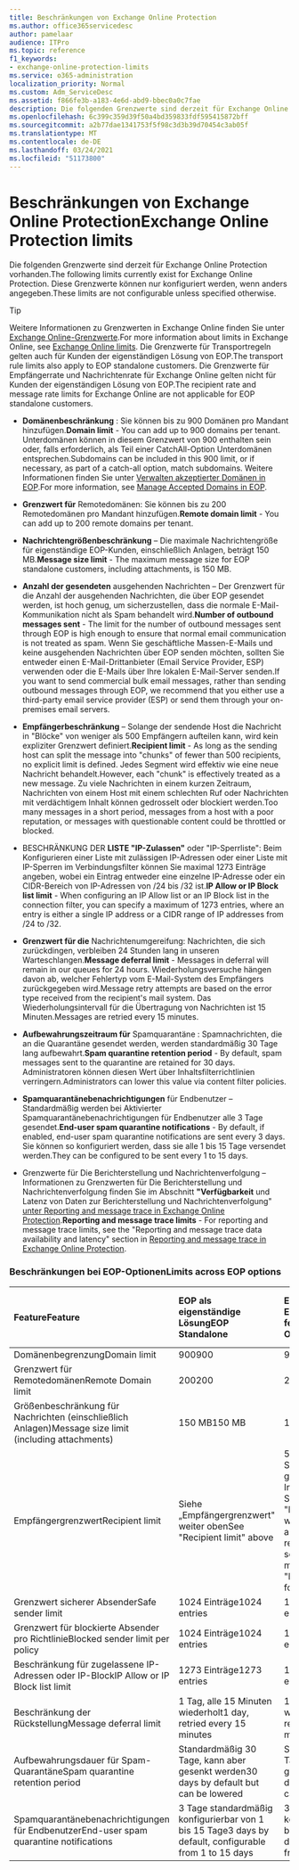 ```yaml
---
title: Beschränkungen von Exchange Online Protection
ms.author: office365servicedesc
author: pamelaar
audience: ITPro
ms.topic: reference
f1_keywords:
- exchange-online-protection-limits
ms.service: o365-administration
localization_priority: Normal
ms.custom: Adm_ServiceDesc
ms.assetid: f866fe3b-a183-4e6d-abd9-bbec0a0c7fae
description: Die folgenden Grenzwerte sind derzeit für Exchange Online Protection vorhanden. Diese Grenzwerte können nur konfiguriert werden, wenn anders angegeben.
ms.openlocfilehash: 6c399c359d39f50a4bd359833fdf595415872bff
ms.sourcegitcommit: a2b77dae1341753f5f98c3d3b39d70454c3ab05f
ms.translationtype: MT
ms.contentlocale: de-DE
ms.lasthandoff: 03/24/2021
ms.locfileid: "51173800"
---
```

# <a name="exchange-online-protection-limits"></a><span data-ttu-id="6b627-104">Beschränkungen von Exchange Online Protection</span><span class="sxs-lookup"><span data-stu-id="6b627-104">Exchange Online Protection limits</span></span>

<span data-ttu-id="6b627-105">Die folgenden Grenzwerte sind derzeit für Exchange Online Protection vorhanden.</span><span class="sxs-lookup"><span data-stu-id="6b627-105">The following limits currently exist for Exchange Online Protection.</span></span> <span data-ttu-id="6b627-106">Diese Grenzwerte können nur konfiguriert werden, wenn anders angegeben.</span><span class="sxs-lookup"><span data-stu-id="6b627-106">These limits are not configurable unless specified otherwise.</span></span> 
  
> [!TIP]
> <span data-ttu-id="6b627-107">Weitere Informationen zu Grenzwerten in Exchange Online finden Sie unter [Exchange Online-Grenzwerte](../exchange-online-service-description/exchange-online-limits.md).</span><span class="sxs-lookup"><span data-stu-id="6b627-107">For more information about limits in Exchange Online, see [Exchange Online limits](../exchange-online-service-description/exchange-online-limits.md).</span></span> <span data-ttu-id="6b627-108">Die Grenzwerte für Transportregeln gelten auch für Kunden der eigenständigen Lösung von EOP.</span><span class="sxs-lookup"><span data-stu-id="6b627-108">The transport rule limits also apply to EOP standalone customers.</span></span> <span data-ttu-id="6b627-109">Die Grenzwerte für Empfängerrate und Nachrichtenrate für Exchange Online gelten nicht für Kunden der eigenständigen Lösung von EOP.</span><span class="sxs-lookup"><span data-stu-id="6b627-109">The recipient rate and message rate limits for Exchange Online are not applicable for EOP standalone customers.</span></span> 
  
- <span data-ttu-id="6b627-110">**Domänenbeschränkung** : Sie können bis zu 900 Domänen pro Mandant hinzufügen.</span><span class="sxs-lookup"><span data-stu-id="6b627-110">**Domain limit** - You can add up to 900 domains per tenant.</span></span> <span data-ttu-id="6b627-111">Unterdomänen können in diesem Grenzwert von 900 enthalten sein oder, falls erforderlich, als Teil einer CatchAll-Option Unterdomänen entsprechen.</span><span class="sxs-lookup"><span data-stu-id="6b627-111">Subdomains can be included in this 900 limit, or if necessary, as part of a catch-all option, match subdomains.</span></span> <span data-ttu-id="6b627-112">Weitere Informationen finden Sie unter [Verwalten akzeptierter Domänen in EOP](/microsoft-365/security/office-365-security/exchange-online-protection-overview).</span><span class="sxs-lookup"><span data-stu-id="6b627-112">For more information, see [Manage Accepted Domains in EOP](/microsoft-365/security/office-365-security/exchange-online-protection-overview).</span></span>

- <span data-ttu-id="6b627-113">**Grenzwert für** Remotedomänen: Sie können bis zu 200 Remotedomänen pro Mandant hinzufügen.</span><span class="sxs-lookup"><span data-stu-id="6b627-113">**Remote domain limit** - You can add up to 200 remote domains per tenant.</span></span>
    
- <span data-ttu-id="6b627-114">**Nachrichtengrößenbeschränkung** – Die maximale Nachrichtengröße für eigenständige EOP-Kunden, einschließlich Anlagen, beträgt 150 MB.</span><span class="sxs-lookup"><span data-stu-id="6b627-114">**Message size limit** - The maximum message size for EOP standalone customers, including attachments, is 150 MB.</span></span> 
    
- <span data-ttu-id="6b627-115">**Anzahl der gesendeten** ausgehenden Nachrichten – Der Grenzwert für die Anzahl der ausgehenden Nachrichten, die über EOP gesendet werden, ist hoch genug, um sicherzustellen, dass die normale E-Mail-Kommunikation nicht als Spam behandelt wird.</span><span class="sxs-lookup"><span data-stu-id="6b627-115">**Number of outbound messages sent** - The limit for the number of outbound messages sent through EOP is high enough to ensure that normal email communication is not treated as spam.</span></span> <span data-ttu-id="6b627-116">Wenn Sie geschäftliche Massen-E-Mails und keine ausgehenden Nachrichten über EOP senden möchten, sollten Sie entweder einen E-Mail-Drittanbieter (Email Service Provider, ESP) verwenden oder die E-Mails über Ihre lokalen E-Mail-Server senden.</span><span class="sxs-lookup"><span data-stu-id="6b627-116">If you want to send commercial bulk email messages, rather than sending outbound messages through EOP, we recommend that you either use a third-party email service provider (ESP) or send them through your on-premises email servers.</span></span> 
    
- <span data-ttu-id="6b627-117">**Empfängerbeschränkung** – Solange der sendende Host die Nachricht in "Blöcke" von weniger als 500 Empfängern aufteilen kann, wird kein expliziter Grenzwert definiert.</span><span class="sxs-lookup"><span data-stu-id="6b627-117">**Recipient limit** - As long as the sending host can split the message into "chunks" of fewer than 500 recipients, no explicit limit is defined.</span></span> <span data-ttu-id="6b627-118">Jedes Segment wird effektiv wie eine neue Nachricht behandelt.</span><span class="sxs-lookup"><span data-stu-id="6b627-118">However, each "chunk" is effectively treated as a new message.</span></span> <span data-ttu-id="6b627-119">Zu viele Nachrichten in einem kurzen Zeitraum, Nachrichten von einem Host mit einem schlechten Ruf oder Nachrichten mit verdächtigem Inhalt können gedrosselt oder blockiert werden.</span><span class="sxs-lookup"><span data-stu-id="6b627-119">Too many messages in a short period, messages from a host with a poor reputation, or messages with questionable content could be throttled or blocked.</span></span> 
    
- <span data-ttu-id="6b627-120">BESCHRÄNKUNG DER **LISTE "IP-Zulassen"** oder "IP-Sperrliste": Beim Konfigurieren einer Liste mit zulässigen IP-Adressen oder einer Liste mit IP-Sperren im Verbindungsfilter können Sie maximal 1273 Einträge angeben, wobei ein Eintrag entweder eine einzelne IP-Adresse oder ein CIDR-Bereich von IP-Adressen von /24 bis /32 ist.</span><span class="sxs-lookup"><span data-stu-id="6b627-120">**IP Allow or IP Block list limit** - When configuring an IP Allow list or an IP Block list in the connection filter, you can specify a maximum of 1273 entries, where an entry is either a single IP address or a CIDR range of IP addresses from /24 to /32.</span></span> 
    
- <span data-ttu-id="6b627-121">**Grenzwert für die** Nachrichtenumgereifung: Nachrichten, die sich zurückdingen, verbleiben 24 Stunden lang in unseren Warteschlangen.</span><span class="sxs-lookup"><span data-stu-id="6b627-121">**Message deferral limit** - Messages in deferral will remain in our queues for 24 hours.</span></span> <span data-ttu-id="6b627-122">Wiederholungsversuche hängen davon ab, welcher Fehlertyp vom E-Mail-System des Empfängers zurückgegeben wird.</span><span class="sxs-lookup"><span data-stu-id="6b627-122">Message retry attempts are based on the error type received from the recipient's mail system.</span></span> <span data-ttu-id="6b627-123">Das Wiederholungsintervall für die Übertragung von Nachrichten ist 15 Minuten.</span><span class="sxs-lookup"><span data-stu-id="6b627-123">Messages are retried every 15 minutes.</span></span> 
    
- <span data-ttu-id="6b627-124">**Aufbewahrungszeitraum für** Spamquarantäne : Spamnachrichten, die an die Quarantäne gesendet werden, werden standardmäßig 30 Tage lang aufbewahrt.</span><span class="sxs-lookup"><span data-stu-id="6b627-124">**Spam quarantine retention period** - By default, spam messages sent to the quarantine are retained for 30 days.</span></span> <span data-ttu-id="6b627-125">Administratoren können diesen Wert über Inhaltsfilterrichtlinien verringern.</span><span class="sxs-lookup"><span data-stu-id="6b627-125">Administrators can lower this value via content filter policies.</span></span> 
    
- <span data-ttu-id="6b627-126">**Spamquarantänebenachrichtigungen** für Endbenutzer – Standardmäßig werden bei Aktivierter Spamquarantänebenachrichtigungen für Endbenutzer alle 3 Tage gesendet.</span><span class="sxs-lookup"><span data-stu-id="6b627-126">**End-user spam quarantine notifications** - By default, if enabled, end-user spam quarantine notifications are sent every 3 days.</span></span> <span data-ttu-id="6b627-127">Sie können so konfiguriert werden, dass sie alle 1 bis 15 Tage versendet werden.</span><span class="sxs-lookup"><span data-stu-id="6b627-127">They can be configured to be sent every 1 to 15 days.</span></span> 
    
- <span data-ttu-id="6b627-128">Grenzwerte für Die Berichterstellung und Nachrichtenverfolgung – Informationen zu Grenzwerten für Die Berichterstellung und Nachrichtenverfolgung finden Sie im Abschnitt **"Verfügbarkeit** und Latenz von Daten zur Berichterstellung und Nachrichtenverfolgung" [unter Reporting and message trace in Exchange Online Protection](/microsoft-365/security/office-365-security/reporting-and-message-trace-in-exchange-online-protection).</span><span class="sxs-lookup"><span data-stu-id="6b627-128">**Reporting and message trace limits** - For reporting and message trace limits, see the "Reporting and message trace data availability and latency" section in [Reporting and message trace in Exchange Online Protection](/microsoft-365/security/office-365-security/reporting-and-message-trace-in-exchange-online-protection).</span></span>
    
### <a name="limits-across-eop-options"></a><span data-ttu-id="6b627-129">Beschränkungen bei EOP-Optionen</span><span class="sxs-lookup"><span data-stu-id="6b627-129">Limits across EOP options</span></span>

| <span data-ttu-id="6b627-130">Feature</span><span class="sxs-lookup"><span data-stu-id="6b627-130">Feature</span></span> | <span data-ttu-id="6b627-131">EOP als eigenständige Lösung</span><span class="sxs-lookup"><span data-stu-id="6b627-131">EOP Standalone</span></span> | <span data-ttu-id="6b627-132">EOP-Funktionen in Exchange Online</span><span class="sxs-lookup"><span data-stu-id="6b627-132">EOP features in Exchange Online</span></span> | <span data-ttu-id="6b627-133">Exchange Enterprise CAL mit Diensten</span><span class="sxs-lookup"><span data-stu-id="6b627-133">Exchange Enterprise CAL with Services</span></span> |
|:-----|:-----|:-----|:-----|
|<span data-ttu-id="6b627-134">Domänenbegrenzung</span><span class="sxs-lookup"><span data-stu-id="6b627-134">Domain limit</span></span>  <br/> |<span data-ttu-id="6b627-135">900</span><span class="sxs-lookup"><span data-stu-id="6b627-135">900</span></span>  <br/> |<span data-ttu-id="6b627-136">900</span><span class="sxs-lookup"><span data-stu-id="6b627-136">900</span></span>  <br/> |<span data-ttu-id="6b627-137">900</span><span class="sxs-lookup"><span data-stu-id="6b627-137">900</span></span>  <br/> |
|<span data-ttu-id="6b627-138">Grenzwert für Remotedomänen</span><span class="sxs-lookup"><span data-stu-id="6b627-138">Remote Domain limit</span></span>  <br/> |<span data-ttu-id="6b627-139">200</span><span class="sxs-lookup"><span data-stu-id="6b627-139">200</span></span>  <br/> |<span data-ttu-id="6b627-140">200</span><span class="sxs-lookup"><span data-stu-id="6b627-140">200</span></span>  <br/> |<span data-ttu-id="6b627-141">200</span><span class="sxs-lookup"><span data-stu-id="6b627-141">200</span></span>  <br/> |
|<span data-ttu-id="6b627-142">Größenbeschränkung für Nachrichten (einschließlich Anlagen)</span><span class="sxs-lookup"><span data-stu-id="6b627-142">Message size limit (including attachments)</span></span>  <br/> |<span data-ttu-id="6b627-143">150 MB</span><span class="sxs-lookup"><span data-stu-id="6b627-143">150 MB</span></span>  <br/> |<span data-ttu-id="6b627-144">150 MB</span><span class="sxs-lookup"><span data-stu-id="6b627-144">150 MB</span></span>  <br/> |<span data-ttu-id="6b627-145">150 MB</span><span class="sxs-lookup"><span data-stu-id="6b627-145">150 MB</span></span>  <br/> |
|<span data-ttu-id="6b627-146">Empfängergrenzwert</span><span class="sxs-lookup"><span data-stu-id="6b627-146">Recipient limit</span></span>  <br/> |<span data-ttu-id="6b627-147">Siehe „Empfängergrenzwert" weiter oben</span><span class="sxs-lookup"><span data-stu-id="6b627-147">See "Recipient limit" above</span></span>  <br/> |<span data-ttu-id="6b627-148">500 Empfänger beim Senden von einem gehosteten Postfach; Informationen finden Sie unter "Empfängergrenzwert" weiter oben bei anderen Szenarien</span><span class="sxs-lookup"><span data-stu-id="6b627-148">500 recipients when sending from a hosted mailbox; see "Recipient limit" above for other scenarios</span></span>  <br/> |<span data-ttu-id="6b627-149">Siehe „Empfängergrenzwert" weiter oben</span><span class="sxs-lookup"><span data-stu-id="6b627-149">See "Recipient limit" above</span></span>  <br/> |
|<span data-ttu-id="6b627-150">Grenzwert sicherer Absender</span><span class="sxs-lookup"><span data-stu-id="6b627-150">Safe sender limit</span></span>  <br/> |<span data-ttu-id="6b627-151">1024 Einträge</span><span class="sxs-lookup"><span data-stu-id="6b627-151">1024 entries</span></span>  <br/> |<span data-ttu-id="6b627-152">1024 Einträge</span><span class="sxs-lookup"><span data-stu-id="6b627-152">1024 entries</span></span>  <br/> ||
|<span data-ttu-id="6b627-153">Grenzwert für blockierte Absender pro Richtlinie</span><span class="sxs-lookup"><span data-stu-id="6b627-153">Blocked sender limit per policy</span></span>  <br/> |<span data-ttu-id="6b627-154">1024 Einträge</span><span class="sxs-lookup"><span data-stu-id="6b627-154">1024 entries</span></span>  <br/> |<span data-ttu-id="6b627-155">1024 Einträge</span><span class="sxs-lookup"><span data-stu-id="6b627-155">1024 entries</span></span>  <br/> ||
|<span data-ttu-id="6b627-156">Beschränkung für zugelassene IP-Adressen oder IP-Block</span><span class="sxs-lookup"><span data-stu-id="6b627-156">IP Allow or IP Block list limit</span></span>  <br/> |<span data-ttu-id="6b627-157">1273 Einträge</span><span class="sxs-lookup"><span data-stu-id="6b627-157">1273 entries</span></span>  <br/> |<span data-ttu-id="6b627-158">1273 Einträge</span><span class="sxs-lookup"><span data-stu-id="6b627-158">1273 entries</span></span>  <br/> |<span data-ttu-id="6b627-159">1273 Einträge</span><span class="sxs-lookup"><span data-stu-id="6b627-159">1273 entries</span></span>  <br/> |
|<span data-ttu-id="6b627-160">Beschränkung der Rückstellung</span><span class="sxs-lookup"><span data-stu-id="6b627-160">Message deferral limit</span></span>  <br/> |<span data-ttu-id="6b627-161">1 Tag, alle 15 Minuten wiederholt</span><span class="sxs-lookup"><span data-stu-id="6b627-161">1 day, retried every 15 minutes</span></span>  <br/> |<span data-ttu-id="6b627-162">1 Tag, alle 15 Minuten wiederholt</span><span class="sxs-lookup"><span data-stu-id="6b627-162">1 day, retried every 15 minutes</span></span>  <br/> |<span data-ttu-id="6b627-163">1 Tag, alle 15 Minuten wiederholt</span><span class="sxs-lookup"><span data-stu-id="6b627-163">1 day, retried every 15 minutes</span></span>  <br/> |
|<span data-ttu-id="6b627-164">Aufbewahrungsdauer für Spam-Quarantäne</span><span class="sxs-lookup"><span data-stu-id="6b627-164">Spam quarantine retention period</span></span>  <br/> |<span data-ttu-id="6b627-165">Standardmäßig 30 Tage, kann aber gesenkt werden</span><span class="sxs-lookup"><span data-stu-id="6b627-165">30 days by default but can be lowered</span></span>  <br/> |<span data-ttu-id="6b627-166">Standardmäßig 30 Tage, kann aber gesenkt werden</span><span class="sxs-lookup"><span data-stu-id="6b627-166">30 days by default but can be lowered</span></span>  <br/> |<span data-ttu-id="6b627-167">Standardmäßig 30 Tage, kann aber gesenkt werden</span><span class="sxs-lookup"><span data-stu-id="6b627-167">30 days by default but can be lowered</span></span>  <br/> |
|<span data-ttu-id="6b627-168">Spamquarantänebenachrichtigungen für Endbenutzer</span><span class="sxs-lookup"><span data-stu-id="6b627-168">End-user spam quarantine notifications</span></span>  <br/> |<span data-ttu-id="6b627-169">3 Tage standardmäßig konfigurierbar von 1 bis 15 Tage</span><span class="sxs-lookup"><span data-stu-id="6b627-169">3 days by default, configurable from 1 to 15 days</span></span>  <br/> |<span data-ttu-id="6b627-170">3 Tage standardmäßig konfigurierbar von 1 bis 15 Tage</span><span class="sxs-lookup"><span data-stu-id="6b627-170">3 days by default, configurable from 1 to 15 days</span></span>  <br/> |<span data-ttu-id="6b627-171">3 Tage standardmäßig konfigurierbar von 1 bis 15 Tage</span><span class="sxs-lookup"><span data-stu-id="6b627-171">3 days by default, configurable from 1 to 15 days</span></span>  <br/> |
